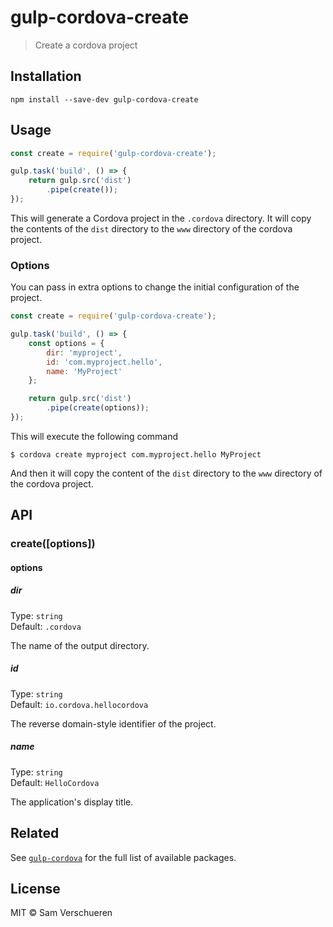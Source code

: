 # gulp-cordova-create

> Create a cordova project


## Installation

```
npm install --save-dev gulp-cordova-create
```


## Usage

```js
const create = require('gulp-cordova-create');

gulp.task('build', () => {
    return gulp.src('dist')
        .pipe(create());
});
```

This will generate a Cordova project in the `.cordova` directory. It will copy the contents of the `dist` directory
to the `www` directory of the cordova project.

### Options

You can pass in extra options to change the initial configuration of the project.

```js
const create = require('gulp-cordova-create');

gulp.task('build', () => {
    const options = {
        dir: 'myproject',
        id: 'com.myproject.hello',
        name: 'MyProject'
    };

    return gulp.src('dist')
        .pipe(create(options));
});
```

This will execute the following command

```
$ cordova create myproject com.myproject.hello MyProject
```

And then it will copy the content of the `dist` directory to the `www` directory of the cordova project.


## API

### create([options])

#### options

##### dir

Type: `string`<br>
Default: `.cordova`

The name of the output directory.

##### id

Type: `string`<br>
Default: `io.cordova.hellocordova`

The reverse domain-style identifier of the project.

##### name

Type: `string`<br>
Default: `HelloCordova`

The application's display title.


## Related

See [`gulp-cordova`](https://github.com/SamVerschueren/gulp-cordova) for the full list of available packages.


## License

MIT © Sam Verschueren
